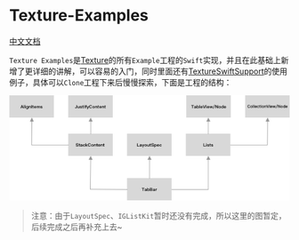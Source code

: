 # Texture-Examples

[中文文档]()

`Texture Examples`是[Texture](https://github.com/TextureGroup/Texture)的所有`Example`工程的`Swift`实现，并且在此基础上新增了更详细的讲解，可以容易的入门，同时里面还有[TextureSwiftSupport](https://github.com/TextureCommunity/TextureSwiftSupport)的使用例子，具体可以`Clone`工程下来后慢慢探索，下面是工程的结构：

<img alt="Images" src="struct.png" width="1024">

> 注意：由于`LayoutSpec`、`IGListKit`暂时还没有完成，所以这里的图暂定，后续完成之后再补充上去~

